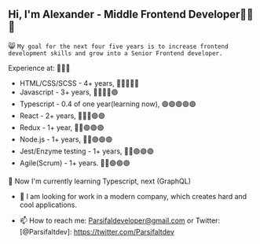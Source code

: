 ## Hi, I'm Alexander - Middle Frontend Developer👋👋👋

😸 `My goal for the next four five years is to increase frontend development skills and grow into a Senior Frontend developer.`

Experience at: 📢📢📢

- HTML/CSS/SCSS - 4+ years,                     🔵🔵🔵🔵🔵
- Javascript - 3+ years,                        🔵🔵🔵🔵🟣
- Typescript - 0.4 of one year(learning now),   🟢🟣🟣🟣🟣
- React - 2+ years,                             🔵🔵🔵🟣🟣
- Redux - 1+ year,                              🔵🔵🟣🟣🟣
- Node.js - 1+ years,                           🔵🔵🟣🟣🟣
- Jest/Enzyme testing - 1+ years,               🔵🔵🟣🟣🟣
- Agile(Scrum) - 1+ years.                      🔵🔵🟣🟣🟣

🔔 Now I'm currently learning Typescript, next (GraphQL)

- 👋 I am looking for work in a modern company, which creates hard and cool applications.

- 📫 How to reach me: Parsifaldeveloper@gmail.com or Twitter: [@Parsifaltdev]: https://twitter.com/Parsifaltdev
